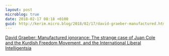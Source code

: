 ```yaml
---
layout: post
microblog: true
date: 2018-02-17 08:18 +0100
guid: http://kerim.micro.blog/2018/02/17/david-graeber-manufactured.html
---
```

[David Graeber: Manufactured ignorance: The strange case of Juan Cole and the Kurdish Freedom Movement, and the International Liberal Intelligentsia](http://www.focaalblog.com/2018/02/16/david-graeber-manufactured-ignorance/)
